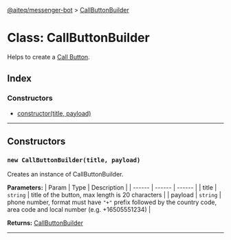 [@aiteq/messenger-bot](../README.md) > [CallButtonBuilder](../classes/callbuttonbuilder.md)

# Class: CallButtonBuilder

Helps to create a [Call Button](https://developers.facebook.com/docs/messenger-platform/send-api-reference/call-button).

## Index

### Constructors

* [constructor(title, payload)](callbuttonbuilder.md#constructor)

---
## Constructors
<a id="constructor"></a>
### `new CallButtonBuilder(title, payload)`

Creates an instance of CallButtonBuilder.

**Parameters:**
| Param | Type | Description |
| ------ | ------ | ------ |
| title | `string`   | title of the button, max length is 20 characters |
| payload | `string`   | phone number, format must have `"+"` prefix followed by the country code, area code and local number (e.g. +16505551234) |

**Returns:** [CallButtonBuilder](callbuttonbuilder.md)
___
